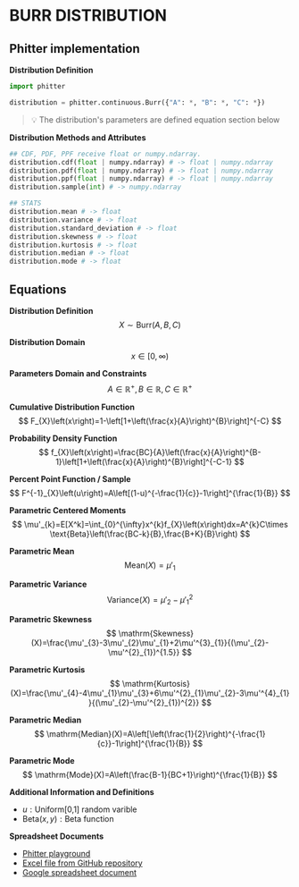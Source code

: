 # BURR DISTRIBUTION

## Phitter implementation

**Distribution Definition**

```python
import phitter

distribution = phitter.continuous.Burr({"A": *, "B": *, "C": *})
```

> 💡 The distribution's parameters are defined equation section below

**Distribution Methods and Attributes**

```python
## CDF, PDF, PPF receive float or numpy.ndarray.
distribution.cdf(float | numpy.ndarray) # -> float | numpy.ndarray
distribution.pdf(float | numpy.ndarray) # -> float | numpy.ndarray
distribution.ppf(float | numpy.ndarray) # -> float | numpy.ndarray
distribution.sample(int) # -> numpy.ndarray

## STATS
distribution.mean # -> float
distribution.variance # -> float
distribution.standard_deviation # -> float
distribution.skewness # -> float
distribution.kurtosis # -> float
distribution.median # -> float
distribution.mode # -> float
```

## Equations

**Distribution Definition**
$$ X\sim\mathrm{Burr}\left(A,B,C\right) $$

**Distribution Domain**
$$ x\in [0,\infty)  $$

**Parameters Domain and Constraints**
$$ A\in\mathbb{R}^{+}, B\in\mathbb{R}, C\in\mathbb{R}^{+} $$

**Cumulative Distribution Function**
$$ F_{X}\left(x\right)=1-\left[1+\left(\frac{x}{A}\right)^{B}\right]^{-C} $$

**Probability Density Function**
$$ f_{X}\left(x\right)=\frac{BC}{A}\left(\frac{x}{A}\right)^{B-1}\left[1+\left(\frac{x}{A}\right)^{B}\right]^{-C-1} $$

**Percent Point Function / Sample**
$$ F^{-1}_{X}\left(u\right)=A\left[(1-u)^{-\frac{1}{c}}-1\right]^{\frac{1}{B}} $$

**Parametric Centered Moments**
$$ \mu'_{k}=E[X^k]=\int_{0}^{\infty}x^{k}f_{X}\left(x\right)dx=A^{k}C\times \text{Beta}\left(\frac{BC-k}{B},\frac{B+K}{B}\right) $$

**Parametric Mean**
$$ \mathrm{Mean}(X)=\mu'_{1} $$

**Parametric Variance**
$$ \mathrm{Variance}(X)=\mu'_{2}-\mu'^{2}_{1} $$

**Parametric Skewness**
$$ \mathrm{Skewness}(X)=\frac{\mu'_{3}-3\mu'_{2}\mu'_{1}+2\mu'^{3}_{1}}{(\mu'_{2}-\mu'^{2}_{1})^{1.5}} $$

**Parametric Kurtosis**
$$ \mathrm{Kurtosis}(X)=\frac{\mu'_{4}-4\mu'_{1}\mu'_{3}+6\mu'^{2}_{1}\mu'_{2}-3\mu'^{4}_{1}}{(\mu'_{2}-\mu'^{2}_{1})^{2}} $$

**Parametric Median**
$$ \mathrm{Median}(X)=A\left[\left(\frac{1}{2}\right)^{-\frac{1}{c}}-1\right]^{\frac{1}{B}} $$

**Parametric Mode**
$$ \mathrm{Mode}(X)=A\left(\frac{B-1}{BC+1}\right)^{\frac{1}{B}} $$

**Additional Information and Definitions**
- $u:\text{Uniform[0,1] random varible}$
- $\text{Beta}\left(x,y\right):\text{Beta function}$

**Spreadsheet Documents**

-   [Phitter playground](https://phitter.io/distributions/continuous/burr)
-   [Excel file from GitHub repository](https://github.com/phitterio/phitter-files/blob/main/continuous/burr.xlsx)
-   [Google spreadsheet document](https://docs.google.com/spreadsheets/d/1vhY3l3VAgBj9BQT1yE3meRTmEZP3HXjjm30nxDKCwCI)
    